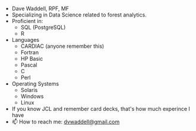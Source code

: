 - Dave Waddell, RPF, MF
- Specializing in Data Science related to forest analytics.
- Proficient in:
  - SQL (PostgreSQL)
  - R
- Languages
  - CARDIAC (anyone remember this)
  - Fortran
  - HP Basic
  - Pascal
  - C
  - Perl
- Operating Systems
  - Solaris
  - Windows
  - Linux
- If you know JCL and remember card decks, that's how much experince I have
- 📫 How to reach me:  dvwaddell@gmail.com


<!---
dvwaddell/dvwaddell is a ✨ special ✨ repository because its `README.md` (this file) appears on your GitHub profile.
You can click the Preview link to take a look at your changes.
--->
